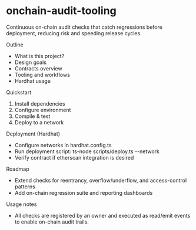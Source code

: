 # onchain-audit-tooling

Continuous on-chain audit checks that catch regressions before deployment, reducing risk and speeding release cycles.

Outline
- What is this project?
- Design goals
- Contracts overview
- Tooling and workflows
- Hardhat usage

Quickstart
1. Install dependencies
2. Configure environment
3. Compile & test
4. Deploy to a network

Deployment (Hardhat)
- Configure networks in hardhat.config.ts
- Run deployment script: ts-node scripts/deploy.ts --network <network-name>
- Verify contract if etherscan integration is desired

Roadmap
- Extend checks for reentrancy, overflow/underflow, and access-control patterns
- Add on-chain regression suite and reporting dashboards

Usage notes
- All checks are registered by an owner and executed as read/emit events to enable on-chain audit trails.
